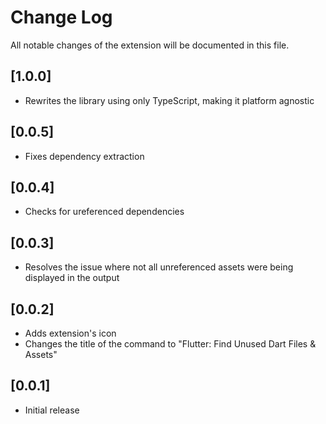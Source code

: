 # Change Log

All notable changes of the extension will be documented in this file.

## [1.0.0]

- Rewrites the library using only TypeScript, making it platform agnostic

## [0.0.5]

- Fixes dependency extraction

## [0.0.4]

- Checks for ureferenced dependencies

## [0.0.3]

- Resolves the issue where not all unreferenced assets were being displayed in the output

## [0.0.2]

- Adds extension's icon
- Changes the title of the command to "Flutter: Find Unused Dart Files & Assets"

## [0.0.1]

- Initial release
